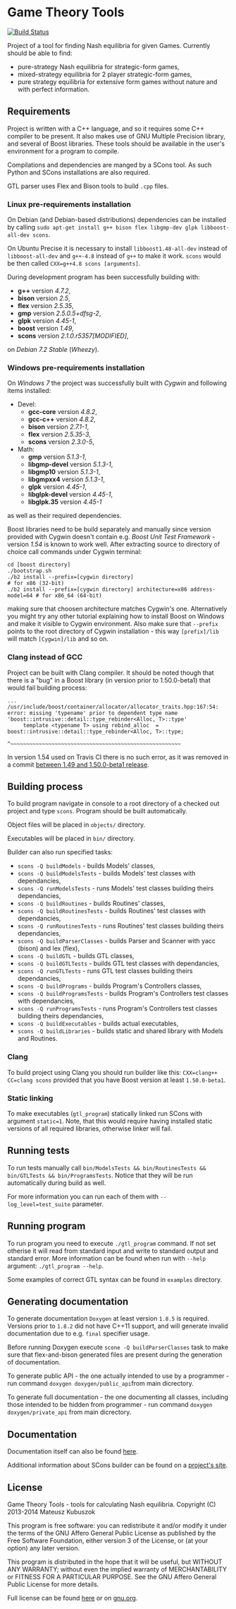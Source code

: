 # Game Theory Tools

[![Build Status](https://travis-ci.org/MateuszKubuszok/MasterThesis.png)](https://travis-ci.org/MateuszKubuszok/MasterThesis)

Project of a tool for finding Nash equilibria for given Games. Currently should be able to find:

* pure-strategy Nash equilibria for strategic-form games,
* mixed-strategy equilibria for 2 player strategic-form games,
* pure strategy equilibria for extensive form games without nature and with perfect information.


## Requirements

Project is written with a C++ language, and so it requires some C++ compiler to be present. It also makes
use of GNU Multiple Precision library, and several of Boost libraries. These tools should be available in
the user's environment for a program to compile.

Compilations and dependencies are manged by a SCons tool. As such Python and SCons installations are also
required.

GTL parser uses Flex and Bison tools to build `.cpp` files.

### Linux pre-requirements installation

On Debian (and Debian-based distributions) dependencies can be installed by calling
`sudo apt-get install g++ bison flex libgmp-dev glpk libboost-all-dev scons`.

On Ubuntu Precise it is necessary to install `libboost1.48-all-dev` instead of `libboost-all-dev` and
`g++-4.8` instead of `g++` to make it work. `scons` would be then called  `CXX=g++4.8 scons [arguments]`.

During development program has been successfully building with:

 * **g++** version *4.7.2*,
 * **bison** version *2.5*,
 * **flex** version *2.5.35*,
 * **gmp** version *2.5.0.5+dfsg-2*,
 * **glpk** version *4.45-1*,
 * **boost** version *1.49*,
 * **scons** version *2.1.0.r5357[MODIFIED]*,

on *Debian 7.2 Stable* (*Wheezy*).

### Windows pre-requirements installation

On *Windows 7* the project was successfully built with *Cygwin* and following items installed:

 * Devel:
    * **gcc-core** version *4.8.2*,
    * **gcc-c++** version *4.8.2*,
    * **bison** version *2.7.1-1*,
    * **flex** version *2.5.35-3*,
    * **scons** version *2.3.0-5*,
 * Math:
    * **gmp** version *5.1.3-1*,
    * **libgmp-devel** version *5.1.3-1*,
    * **libgmp10** version *5.1.3-1*,
    * **libgmpxx4** version *5.1.3-1*,
    * **glpk** version *4.45-1*,
    * **libglpk-devel** version *4.45-1*,
    * **libglpk.35** version *4.45-1*

as well as their required dependencies.

Boost libraries need to be build separately and manually since version provided with Cygwin doesn't contain e.g.
*Boost Unit Test Framework* - version *1.54* is known to work well. After extracting source to directory of
choice call commands under Cygwin terminal:

    cd [boost directory]
    ./bootstrap.sh
    ./b2 install --prefix=[cygwin directory]                                   # for x86 (32-bit)
    ./b2 install --prefix=[cygwin directory] architecture=x86 address-model=64 # for x86_64 (64-bit)

making sure that choosen architecture matches Cygwin's one. Alternatively you might try any other tutorial
explaining how to install Boost on Windows and make it visible to Cygwin environment. Also make sure that
`--prefix` points to the root directory of Cygwin installation - this way `[prefix]/lib` will match
`[Cygwin]/lib` and so on.

### Clang instead of GCC

Project can be built with Clang compiler. It should be noted though that there is a "bug" in a Boost library
(in version prior to 1.50.0-beta1) that would fail building process:

    ...
    /usr/include/boost/container/allocator/allocator_traits.hpp:167:54: error: missing 'typename' prior to dependent type name 'boost::intrusive::detail::type_rebinder<Alloc, T>::type'
         template <typename T> using rebind_alloc  = boost::intrusive::detail::type_rebinder<Alloc, T>::type;
                                                     ^~~~~~~~~~~~~~~~~~~~~~~~~~~~~~~~~~~~~~~~~~~~~~~~~~~~~~~

In version 1.54 used on Travis CI there is no such error, as it was removed in a commit
[between 1.49 and 1.50.0-beta1 release](https://github.com/boostorg/container/commit/7f1456c30fa5ed58af912d67352f55bc961be55e).


## Building process

To build program navigate in console to a root directory of a checked out project and type `scons`. Program
should be built automatically.

Object files will be placed in `objects/` directory.

Executables  will be placed in `bin/` directory.

Builder can also run specified tasks:

 * `scons -Q buildModels` - builds Models' classes,
 * `scons -Q buildModelsTests` - builds Models' test classes with dependancies,
 * `scons -Q runModelsTests` - runs Models' test classes building theirs dependancies,
 * `scons -Q buildRoutines` - builds Routines' classes,
 * `scons -Q buildRoutinesTests` - builds Routines' test classes with dependancies,
 * `scons -Q runRoutinesTests` - runs Routines' test classes building theirs dependancies,
 * `scons -Q buildParserClasses` - builds Parser and Scanner with yacc (bison) and lex (flex),
 * `scons -Q buildGTL` - builds GTL classes,
 * `scons -Q buildGTLTests` - builds GTL test classes with dependancies,
 * `scons -Q runGTLTests` - runs GTL test classes building theirs dependancies,
 * `scons -Q buildPrograms` - builds Program's Controllers classes,
 * `scons -Q buildProgramsTests` - builds Program's Controllers test classes with dependancies,
 * `scons -Q runProgramsTests` - runs Program's Controllers test classes building theirs dependancies,
 * `scons -Q buildExecutables` - builds actual executables,
 * `scons -Q buildLibraries` - builds static and shared library with Models and Routines.

### Clang

To build project using Clang you should run builder like this: `CXX=clang++ CC=clang scons` provided
that you have Boost version at least `1.50.0-beta1`.

### Static linking

To make executables (`gtl_program`) statically linked run SCons with argument `static=1`. Note, that this
would require having installed static versions of all required libraries, otherwise linker will fail.


## Running tests

To run tests manually call
`bin/ModelsTests && bin/RoutinesTests && bin/GTLTests && bin/ProgramsTests`.
Notice that they will be run automatically during build as well.

For more information you can run each of them with `--log_level=test_suite` parameter.


## Running program

To run program you need to execute `./gtl_program` command. If not set otherise it will read from standard
input and write to standard output and standard error. More information can be found when run with `--help`
argument: `./gtl_program --help`.

Some examples of correct GTL syntax can be found in `examples` directory.


## Generating documentation

To generate documentation `Doxygen` at least version `1.8.5` is required. Versions prior to `1.8.2` did not
have C++11 support, and will generate invalid documentation due to e.g. `final` specifier usage.

Before running Doxygen execute `scone -Q buildParserClasses` task to make sure that flex-and-bison generated
files are present during the generation of documentation.

To generate public API - the one actually intended to use by a programmer - run command
`doxygen doxygen/public_api`from main dicrectory.

To generate full documentation - the one documenting all classes, including those intended to be hidden from
programmer - run command `doxygen doxygen/private_api` from main dicrectory.


## Documentation

Documentation itself can also be found [here](https://github.com/MateuszKubuszok/MasterThesis/wiki).

Additional information about SCons builder can be found on a [project's site](http://www.scons.org/).


## License

Game Theory Tools - tools for calculating Nash equilibria.
Copyright (C) 2013-2014  Mateusz Kubuszok

This program is free software: you can redistribute it and/or modify it under the terms of the GNU Affero
General Public License as published by the Free Software Foundation, either version 3 of the License, or
(at your option) any later version.

This program is distributed in the hope that it will be useful, but WITHOUT ANY WARRANTY; without even the
implied warranty of MERCHANTABILITY or FITNESS FOR A PARTICULAR PURPOSE.  See the GNU Affero General Public
License for more details.

Full license can be found [here](LICENSE.md) or on [gnu.org](http://www.gnu.org/licenses/).
